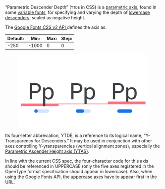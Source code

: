 
“Parametric Descender Depth” (`YTDE` in CSS) is a [parametric axis](/glossary/parametric_axis), found in some [variable fonts](/glossary/variable_fonts), for specifying and varying the depth of [lowercase](/glossary/TERM) [descenders](/glossary/TERM), scaled as negative height.

The [Google Fonts CSS v2 API ](https://developers.google.com/fonts/docs/css2) defines the axis as:

| Default: | Min: | Max: | Step: |
| --- | --- | --- | --- |
| -250 | -1000 | 0 | 0 |

<figure>

![INSERT_ALT_TEXT](images/thumbnail.svg)

</figure>

Its four-letter abbreviation, YTDE, is a reference to its logical name, “Y-Transparency for Descenders.” It may be used in conjunction with other axes controlling Y-yransparencies (vertical alignment zones), especially the [Parametric Ascender Height axis (YTAS)](/glossary/TERM).

In line with the current CSS spec, the four-character code for this axis should be referenced in UPPERCASE (only the five axes registered in the OpenType format specification should appear in lowercase). Also, when using the Google Fonts API, the uppercase axes have to appear first in the URL.
